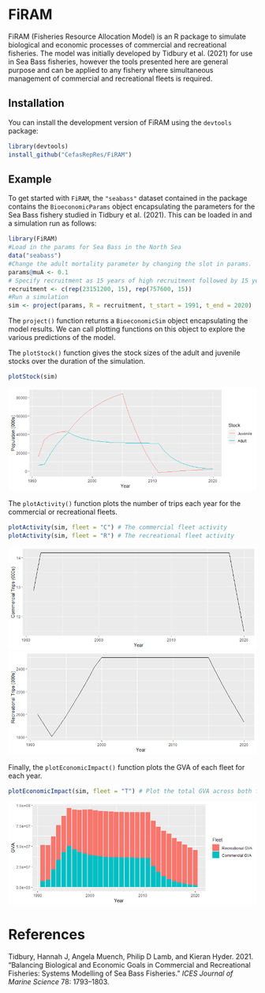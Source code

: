 # FiRAM

FiRAM (Fisheries Resource Allocation Model) is an R package to simulate biological and economic processes of commercial and recreational fisheries. The model was initially developed by Tidbury et al. (2021) for use in Sea Bass fisheries, however the tools presented here are general purpose and can be applied to any fishery where simultaneous management of commercial and recreational fleets is required.

## Installation
You can install the development version of FiRAM using the `devtools` package:
``` r
library(devtools)
install_github("CefasRepRes/FiRAM")
```

## Example

To get started with `FiRAM`, the `"seabass"` dataset contained in the package contains the `BioeconomicParams` object encapsulating the parameters for the Sea Bass fishery studied in Tidbury et al. (2021). This can be loaded in and a simulation run as follows:

``` r
library(FiRAM)
#Load in the params for Sea Bass in the North Sea
data("seabass")
#Change the adult mortality parameter by changing the slot in params.
params@muA <- 0.1
# Specify recruitment as 15 years of high recruitment followed by 15 years of low recruitment
recruitment <- c(rep(23151200, 15), rep(757600, 15))
#Run a simulation
sim <- project(params, R = recruitment, t_start = 1991, t_end = 2020)
```
The `project()` function returns a `BioeconomicSim` object encapsulating the model results. We can call plotting functions on this object to explore the various predictions of the model.

The `plotStock()` function gives the stock sizes of the adult and juvenile stocks over the duration of the simulation.
``` r
plotStock(sim)
```
![](man/figures/stockplot.png)

The `plotActivity()` function plots the number of trips each year for the commercial or recreational fleets. 
``` r
plotActivity(sim, fleet = "C") # The commercial fleet activity
plotActivity(sim, fleet = "R") # The recreational fleet activity
```
![](man/figures/activity_com.png)
![](man/figures/activity_rec.png)

Finally, the `plotEconomicImpact()` function plots the GVA of each fleet for each year.

``` r
plotEconomicImpact(sim, fleet = "T") # Plot the total GVA across both fleets.
```
![](man/figures/impact_plot.png)


# References
Tidbury, Hannah J, Angela Muench, Philip D Lamb, and Kieran Hyder. 2021. “Balancing Biological and Economic Goals in Commercial and Recreational Fisheries: Systems Modelling of Sea Bass Fisheries.” *ICES Journal of Marine Science* 78: 1793–1803.
